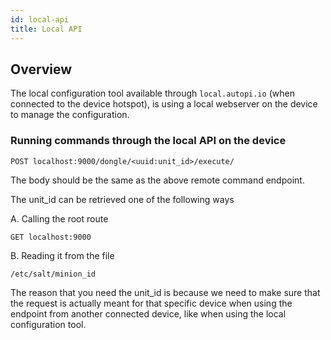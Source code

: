 ```yaml
---
id: local-api
title: Local API
---
```


## Overview
The local configuration tool available through `local.autopi.io` (when connected to the device hotspot), is using a local webserver on the device to manage the configuration.

### Running commands through the local API on the device
```
POST localhost:9000/dongle/<uuid:unit_id>/execute/
```

The body should be the same as the above remote command endpoint.

The unit_id can be retrieved one of the following ways 

A.	Calling the root route
```
GET localhost:9000
```

B.	Reading it from the file 
```
/etc/salt/minion_id
```

The reason that you need the unit_id is because we need to make sure that the request is actually meant for that specific device when using the endpoint from another connected device, like when using the local configuration tool.